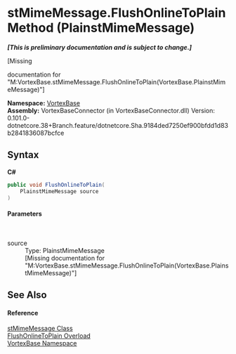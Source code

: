 # stMimeMessage.FlushOnlineToPlain Method (PlainstMimeMessage)
 _**\[This is preliminary documentation and is subject to change.\]**_

\[Missing <summary> documentation for "M:VortexBase.stMimeMessage.FlushOnlineToPlain(VortexBase.PlainstMimeMessage)"\]

**Namespace:**&nbsp;<a href="N_VortexBase.md">VortexBase</a><br />**Assembly:**&nbsp;VortexBaseConnector (in VortexBaseConnector.dll) Version: 0.101.0-dotnetcore.38+Branch.feature/dotnetcore.Sha.9184ded7250ef900bfdd1d83b2841836087bcfce

## Syntax

**C#**<br />
``` C#
public void FlushOnlineToPlain(
	PlainstMimeMessage source
)
```


#### Parameters
&nbsp;<dl><dt>source</dt><dd>Type: PlainstMimeMessage<br />\[Missing <param name="source"/> documentation for "M:VortexBase.stMimeMessage.FlushOnlineToPlain(VortexBase.PlainstMimeMessage)"\]</dd></dl>

## See Also


#### Reference
<a href="T_VortexBase_stMimeMessage.md">stMimeMessage Class</a><br /><a href="Overload_VortexBase_stMimeMessage_FlushOnlineToPlain.md">FlushOnlineToPlain Overload</a><br /><a href="N_VortexBase.md">VortexBase Namespace</a><br />